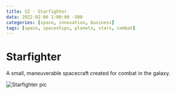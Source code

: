 ```yaml
---
title: S2 - Starfighter
data: 2022-02-06 1:00:00 -500
categories: [space, innovation, business]
tags: [space, spaceships, planets, stars, combat]
---
```


# Starfighter
A small, maneuverable spacecraft created for combat in the galaxy.

![Starfighter pic](./assets/lib/img/starfighter.jpg)